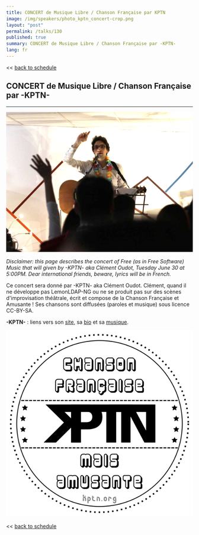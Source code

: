 ```yaml
---
title: CONCERT de Musique Libre / Chanson Française par KPTN
image: /img/speakers/photo_kptn_concert-crop.png
layout: "post"
permalink: /talks/130
published: true
summary: CONCERT de Musique Libre / Chanson Française par -KPTN-
lang: fr
---
```

<< [back to schedule](/schedule/)

## CONCERT de Musique Libre / Chanson Française par -KPTN-
---

![logo](/img/speakers/photo_kptn_concert.png)

*Disclaimer: this page describes the concert of Free (as in Free Software) Music that will given by -KPTN- aka Clément Oudot, Tuesday June 30 at 5:00PM. Dear international friends, beware, lyrics will be in French.*

Ce concert sera donné par -KPTN- aka Clément Oudot. Clément, quand il ne développe pas LemonLDAP-NG ou ne se produit pas sur des scènes d'improvisation théâtrale, écrit et compose de la Chanson Française et Amusante ! Ses chansons sont diffusées (paroles et musique) sous licence CC-BY-SA.

**-KPTN-** : liens vers son [site](https://kptn.org/), sa [bio](https://kptn.org/bio.html) et sa [musique](https://kptn.org/chansons.html).

![logo](/img/stamp_kptn.png)

<< [back to schedule](/schedule/)